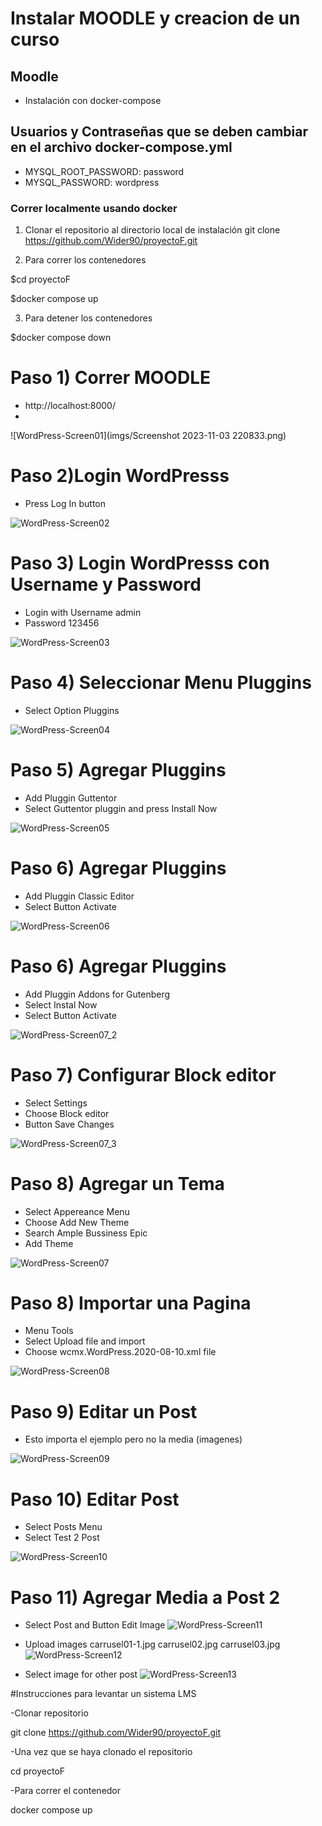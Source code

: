 # Instalar MOODLE y creacion de un curso

## Moodle
- Instalación con docker-compose 

## Usuarios y Contraseñas que se deben cambiar en el archivo docker-compose.yml
- MYSQL_ROOT_PASSWORD: password
- MYSQL_PASSWORD: wordpress


### Correr localmente usando docker

1. Clonar el repositorio al directorio local de instalación
git clone https://github.com/Wider90/proyectoF.git

2. Para correr los contenedores

$cd proyectoF

$docker compose up

3. Para detener los contenedores

$docker compose down


# Paso 1) Correr MOODLE 

- http://localhost:8000/
- 

![WordPress-Screen01](imgs/Screenshot 2023-11-03 220833.png)

# Paso 2)Login WordPresss 

- Press Log In button

![WordPress-Screen02](imgs/02WP_Install.png)

# Paso 3) Login WordPresss con Username y Password

- Login with Username admin
- Password 123456 

![WordPress-Screen03](imgs/03WP_Install.png)

# Paso 4) Seleccionar Menu Pluggins

- Select Option Pluggins

![WordPress-Screen04](imgs/04WP_DeletePluggins.png)

# Paso 5) Agregar Pluggins

- Add Pluggin Guttentor 
- Select Guttentor pluggin and press Install Now

![WordPress-Screen05](imgs/05WP_AddPluggins.png)

# Paso 6) Agregar Pluggins

- Add Pluggin Classic Editor
- Select Button Activate

![WordPress-Screen06](imgs/06WP_AddPluggins.png)

# Paso 6) Agregar Pluggins

- Add Pluggin Addons for Gutenberg
- Select Instal Now
- Select Button Activate

![WordPress-Screen07_2](imgs/07_2WP_AddPluggins.png)


# Paso 7) Configurar Block editor

- Select Settings
- Choose Block editor
- Button Save Changes

![WordPress-Screen07_3](imgs/07_3WP_AddPluggins.png)

# Paso 8) Agregar un Tema

- Select Appereance Menu
- Choose Add New Theme
- Search Ample Bussiness Epic
- Add Theme

![WordPress-Screen07](imgs/07WP_AddPluggins.png)

# Paso 8) Importar una Pagina

- Menu Tools
- Select Upload file and import
- Choose wcmx.WordPress.2020-08-10.xml file


![WordPress-Screen08](imgs/08Import.png)

# Paso 9) Editar un Post

- Esto importa el ejemplo pero no la media (imagenes)

![WordPress-Screen09](imgs/09Import.png)


# Paso 10) Editar Post

- Select Posts Menu
- Select Test 2 Post

![WordPress-Screen10](imgs/10EditPosts.png)


# Paso 11) Agregar Media a Post 2

- Select Post and Button Edit Image
![WordPress-Screen11](imgs/11WP_AddPhotos.png)

- Upload images carrusel01-1.jpg carrusel02.jpg carrusel03.jpg
![WordPress-Screen12](imgs/12WP_AddPhotos.png)

- Select image for other post
![WordPress-Screen13](imgs/13WP_AddPhotos.png)

#Instrucciones para levantar un sistema LMS 

-Clonar repositorio  

git clone https://github.com/Wider90/proyectoF.git

-Una vez que se haya clonado el repositorio

cd proyectoF

-Para correr el contenedor

docker compose up

